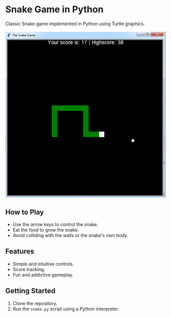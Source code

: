 # Snake Game in Python

Classic Snake game implemented in Python using Turtle graphics.
<br> <br>
<img src="snake.png" width="500">

## How to Play

- Use the arrow keys to control the snake.
- Eat the food to grow the snake.
- Avoid colliding with the walls or the snake's own body.

## Features

- Simple and intuitive controls.
- Score tracking.
- Fun and addictive gameplay.

## Getting Started

1. Clone the repository.
2. Run the `snake.py` script using a Python interpreter.
